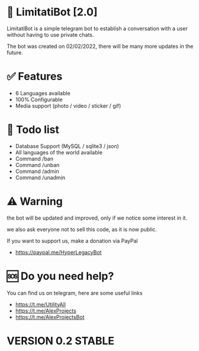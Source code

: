 # 🤖 LimitatiBot [2.0]
LimitatiBot is a simple telegram bot to establish a conversation with a user without having to use private chats.

The bot was created on 02/02/2022, there will be many more updates in the future.

# ✅ Features
- 6 Languages available
- 100% Configurable
- Media support (photo / video / sticker / gif)

# 📝 Todo list
- Database Support (MySQL / sqlite3 / json)
- All languages of the world available
- Command /ban
- Command /unban
- Command /admin
- Command /unadmin

# ⚠️ Warning
the bot will be updated and improved, only if we notice some interest in it.

we also ask everyone not to sell this code, as it is now public.

If you want to support us, make a donation via PayPal
- https://paypal.me/HyperLegacyBot

# 🆘 Do you need help?
You can find us on telegram, here are some useful links
- https://t.me/UtilityAll
- https://t.me/AlexProjects
- https://t.me/AlexProjectsBot

# VERSION 0.2 STABLE
